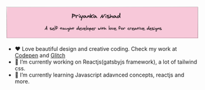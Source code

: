 
![](https://github.com/piya03/piya03/blob/master/banner.png)


- ❤️  Love beautiful design and creative coding. Check my work at [Codepen](https://codepen.io/piya50) and 
  [Glitch ](https://glitch.com/@piya03)
- 🔭 I’m currently working on Reactjs(gatsbyjs framework), a lot of tailwind css.
- 🌱 I’m currently learning Javascript adavnced concepts, reactjs and more.
